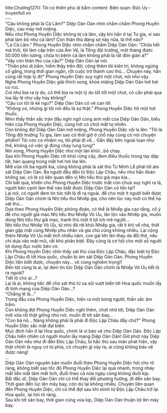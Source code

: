 title:Chương1270: Tôi có thiên phú dị bẩm
content:
Biên soạn: Đức Uy - truyenfull.vn<br>---<br>"Cậu không phải là Cà Lăm?" Diệp Oản Oản nhìn chằm chằm Phong Huyền Diệc, cau mày mở miệng.<br>Nếu như Phong Huyền Diệc không bị cà lăm, vậy khi hắn ở tại Tư gia, vì sao phải làm bộ như cà lăm? Còn thân thủ đáng sợ này nữa, là thế nào?<br>"Là Cà Lăm." Phong Huyền Diệc nhìn chằm chằm Diệp Oản Oản: "Chữa hết mà thôi, tôi làm cấp trên của Ám Vệ, là Tổng đội trưởng, một tháng được 50.000 tiền lương, chữa trị bệnh cà lăm không phải là rất đơn giản à?"<br>"Vậy còn thân thủ của cậu?" Diệp Oản Oản lại nói.<br>"Thiên phú dị bẩm, hiếm thấy trên đời, cộng thêm tôi kiên trì, không ngừng cố gắng, trong thời gian ngắn, rốt cuộc trở thành cao thủ... Chuyện này, hẳn cũng rất hợp lý đi!" Phong Huyền Diệc suy nghĩ một chút, nói như vậy.<br>Nghe Phong Huyền Diệc giải thích xong, khóe miệng Diệp Oản Oản hơi hơi co rúc.<br>Coi như bịa ra lý do, có thể bịa ra một lý do tốt tốt một chút, có cần phải qua loa lấy lệ như vậy hay không?<br>"Cậu coi tôi là kẻ ngu?" Diệp Oản Oản có vẻ cạn lời.<br>"Không có, những gì tôi nói đều là sự thật." Phong Huyền Diệc hít một hơi thuốc.<br>Nhìn thấy thần sắc tràn đầy nghi ngờ cùng ánh mắt của Diệp Oản Oản, biểu hiện của Phong Huyền Diệc, cũng hơi có chút mất tự nhiên.<br>Còn không đợi Diệp Oản Oản mở miệng, Phong Huyền Diệc vội la lên: "Tôi là Tổng đội trưởng Tư gia, làm sao có thời giờ ở chỗ này cùng cô nói chuyện phiếm? Tôi còn có nhiệm vụ, tôi phải đi về... Gần đây bên ngoài loạn như thế, không có việc gì đừng chạy lung tung!"<br>Nói xong, Phong Huyền Diệc như một làn khói…bỏ chạy.<br>Sau khi Phong Huyền Diệc rời khỏi rừng cây, đem điếu thuốc trong tay dập tắt, hàn quang trong mắt hơi hơi lóe lên.<br>Mới vừa rồi ba người kia, cũng không phải là sát thủ Tư Minh Lễ phái tới ám sát Diệp Oản Oản. Ba người đều đến từ Độc Lập Châu, nếu như hắn đoán không sai, có lẽ có liên quan đến vị Nhị tiểu thư giả mạo kia…<br>Chỉ bất quá, khiến cho Phong Huyền Diệc trước mắt còn chưa suy nghĩ ra là, người bên cạnh làm thế nào biết được Diệp Oản Oản có tồn tại?<br>Lại nói, có người đem tin tức tiết lộ đi ra ngoài, để cho một ít người biết được Diệp Oản Oản chính là Nhị tiểu thư Nhiếp gia, cho nên lúc này mới có thể hạ sát thủ...<br>Dựa theo Phong Huyền Diệc phỏng đoán, có thể là Nhiếp gia cao tầng, cố ý để cho người giả mạo Nhị tiểu thư Nhiếp Vô Ưu, lăn lộn vào Nhiếp gia, muốn dùng Nhị tiểu thư giả mạo, tranh thủ một ít lợi ích mê người...<br>Nhị tiểu thư Nhiếp Vô Ưu, từ nhỏ đã rời khỏi Nhiếp gia, rất ít khi về nhà, thời gian gặp mặt cùng Nhiếp phu nhân và gia chủ cũng không nhiều. Lại cộng thêm Nhiếp Vô Ưu mất tích nhiều năm, con gái lớn lên thay da đổi thịt, nếu chỉ dựa vào mặt mũi, rất khó phân biệt. Đây cũng là cơ hội cho một số người lợi dụng đục nước béo cò.<br>Khi Phong Huyền Diệc nhìn thấy sát thủ của Độc Lập Châu, đặc biệt từ Độc Lập Châu đi tới Hoa quốc, chuẩn bị ám sát Diệp Oản Oản, Phong Huyền Diệc liền biết được, chuyện này... vô cùng nghiêm trọng!!<br>Đến tột cùng là ai, lại đem tin tức Diệp Oản Oản chính là Nhiếp Vô Ưu tiết lộ ra ngoài?<br>Tiết lộ cho ai...?<br>Lại là ai, không tiếc để cho sát thủ từ xa xôi vượt biển tới Hoa quốc muốn lấy đi tính mạng của Diệp Oản Oản…?<br>"Chẳng lẽ là..."<br>Trong đầu của Phong Huyền Diệc, hiện ra một bóng người, thần sắc âm trầm.<br>Còn không đợi Phong Huyền Diệc nghĩ thêm, chợt nhớ tới, Diệp Oản Oản mới vừa rồi thật giống như nói, muốn đi tới sân bay…<br>"Con bà nó... Nàng không phải là phải đi Độc Lập Châu đấy chứ?" Phong Huyền Diệc sắc mặt đại biến.<br>Mục đích hắn ở lại Hoa quốc, chính là vì bảo vệ cho Diệp Oản Oản. Độc Lập Châu hiển nhiên có người muốn lấy mạng Diệp Oản Oản! Giờ phút này Diệp Oản Oản nếu như đi đến Độc Lập Châu, bị hắc thủ sau màn phát hiện, vậy thật chính là nguy cơ tứ phía, có chuyện gì xảy ra, ai cũng không bảo vệ được nàng!<br>...<br>Diệp Oản Oản nguyên bản muốn đuổi theo Phong Huyền Diệc hỏi cho rõ ràng, không biết sao tốc độ Phong Huyền Diệc lại quá nhanh, trong nháy mắt liền mất tăm mất tích, đuổi theo cả nửa ngày cũng không đuổi kịp.<br>Bất đắc dĩ, Diệp Oản Oản chỉ có thể thay đổi phương hướng, đi đến sân bay. Thời gian đến lúc lên máy bay, còn dư lại không nhiều. Chuyện liên quan đến Phong Huyền Diệc, chỉ có thể đợi sau khi mình từ Độc Lập Châu trở lại Hoa quốc, lại hỏi rõ ràng.<br>Sau khi tới sân bay, thời gian cũng vừa kịp, Diệp Oản Oản thuận lợi lên máy bay.